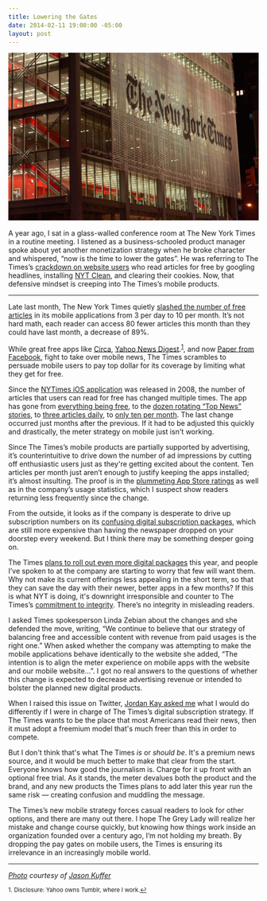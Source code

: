 ```yaml
---
title: Lowering the Gates
date: 2014-02-11 19:00:00 -05:00
layout: post
---
```


![The New York Times Building at night](/assets/nytimes_building_at_night.jpg)

A year ago, I sat in a glass-walled conference room at The New York Times in a routine meeting. I listened as a business-schooled product manager spoke about yet another monetization strategy when he broke character and whispered, “now is the time to lower the gates”. He was referring to The Times’s [crackdown on website users](http://nymag.com/daily/intelligencer/2013/02/new-york-times-closes-url-paywall-loophole.html) who read articles for free by googling headlines, installing [NYT Clean](http://marklets.com/NYTClean.aspx), and clearing their cookies. Now, that defensive mindset is creeping into The Times’s mobile products.

---

Late last month, The New York Times quietly [slashed the number of free articles](http://www.niemanlab.org/2014/01/the-new-york-times-drops-its-moblie-app-meter-from-3-articles-a-day-to-10-a-month/) in its mobile applications from 3 per day to 10 per month. It’s not hard math, each reader can access 80 fewer articles this month than they could have last month, a decrease of 89%.

While great free apps like [Circa](http://cir.ca),  [Yahoo News Digest](https://itunes.apple.com/us/app/yahoo-news-digest/id784982356?mt=8).<sup><a href="#fn1" id="ref1">1</a></sup>, and now [Paper from Facebook](https://www.facebook.com/paper), fight to take over mobile news, The Times scrambles to persuade mobile users to pay top dollar for its coverage by limiting what they get for free.

Since the [NYTimes iOS application](https://itunes.apple.com/us/app/nytimes/id284862083?mt=8) was released in 2008, the number of articles that users can read for free has changed multiple times. The app has gone from [everything being free](http://www.tuaw.com/2008/07/11/first-look-nytimes/), to the [dozen rotating “Top News” stories](http://www.nytimes.com/2011/03/18/opinion/l18times.html), to [three articles daily](http://www.niemanlab.org/2013/06/the-new-york-times-adds-a-meter-to-mobile-apps/), to [only ten per month](http://www.niemanlab.org/2014/01/the-new-york-times-drops-its-moblie-app-meter-from-3-articles-a-day-to-10-a-month/). The last change occurred just months after the previous. If it had to be adjusted this quickly and drastically, the meter strategy on mobile just isn't working.

Since The Times’s mobile products are partially supported by advertising, it’s counterintuitive to drive down the number of ad impressions by cutting off enthusiastic users just as they're getting excited about the content. Ten articles per month just aren’t enough to justify keeping the apps installed; it’s almost insulting. The proof is in the [plummeting App Store ratings](https://itunes.apple.com/us/app/nytimes/id284862083?mt=8) as well as in the company’s usage statistics, which I suspect show readers returning less frequently since the change. 

From the outside, it looks as if the company is desperate to drive up subscription numbers on its [confusing digital subscription packages](http://www.nytimes.com/content/help/account/purchases/subscriptions-and-purchases.html), which are still more expensive than having the newspaper dropped on your doorstep every weekend. But I think there may be something deeper going on. 

The Times [plans to roll out even more digital packages](http://www.theverge.com/2013/7/12/4518740/new-york-times-working-on-digital-only-magazine-cheaper-subscription) this year, and people I’ve spoken to at the company are starting to worry that few will want them. Why not make its current offerings less appealing in the short term, so that they can save the day with their newer, better apps in a few months? If this is what NYT is doing, it's downright irresponsible and counter to The Times’s [commitment to integrity](http://www.nytco.com/who-we-are/culture/standards-and-ethics/). There’s no integrity in misleading readers.

I asked Times spokesperson Linda Zebian about the changes and she defended the move, writing, “We continue to believe that our strategy of balancing free and accessible content with revenue from paid usages is the right one.” When asked whether the company was attempting to make the mobile applications behave identically to the website she added, “The intention is to align the meter experience on mobile apps with the website and our mobile website…”. I got no real answers to the questions of whether this change is expected to decrease advertising revenue or intended to bolster the planned new digital products.

When I raised this issue on Twitter, [Jordan Kay asked me](https://twitter.com/_Jordan/statuses/429045587254583296) what I would do differently if I were in charge of The Times’s digital subscription strategy. If The Times wants to be the place that most Americans read their news, then it must adopt a freemium model that's much freer than this in order to compete.

But I don't think that's what The Times *is* or *should be*. It's a premium news source, and it would be much better to make that clear from the start. Everyone knows how good the journalism is. Charge for it up front with an optional free trial. As it stands, the meter devalues both the product and the brand, and any new products the Times plans to add later this year run the same risk — creating confusion and muddling the message.

The Times’s new mobile strategy forces casual readers to look for other options, and there are many out there. I hope The Grey Lady will realize her mistake and change course quickly, but knowing how things work inside an organization founded over a century ago, I’m not holding my breath. By dropping the pay gates on mobile users, the Times is ensuring its irrelevance in an increasingly mobile world.

----

*[Photo](http://www.flickr.com/photos/digiart2001/2079563443/) courtesy of [Jason Kuffer](http://www.flickr.com/photos/digiart2001/)*

<sup id="fn1">1. Disclosure: Yahoo owns Tumblr, where I work.<a href="#ref1" title="Jump back to footnote 1 in the text.">↩</a></sup>